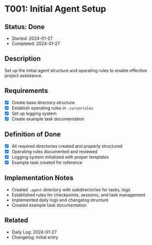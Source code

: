 # T001: Initial Agent Setup

## Status: Done

- Started: 2024-01-27
- Completed: 2024-01-27

## Description

Set up the initial agent structure and operating rules to enable effective project assistance.

## Requirements

- [x] Create base directory structure
- [x] Establish operating rules in `.cursorrules`
- [x] Set up logging system
- [x] Create example task documentation

## Definition of Done

- [x] All required directories created and properly structured
- [x] Operating rules documented and reviewed
- [x] Logging system initialized with proper templates
- [x] Example task created for reference

## Implementation Notes

- Created `.agent` directory with subdirectories for tasks, logs
- Established rules for checkpoints, sessions, and task management
- Implemented daily logs and changelog structure
- Created example task documentation

## Related

- Daily Log: 2024-01-27
- Changelog: Initial entry
